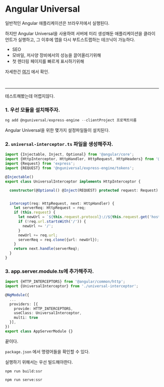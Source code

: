 # Angular Universal

일반적인 Angular 애플리케이션은 브라우저에서 실행된다.

하지만 Angular Universal을 사용하여 서버에 미리 생성해둔 애플리케이션을 클라이언트가 실행하고, 그 이후에 앱을 다시 부트스트랩하는 테크닉이 가능하다.

- SEO
- 모바일, 저사양 장비에서의 성능을 끌어올리기위해
- 첫 렌더링 페이지를 빠르게 표시하기위해

자세한건 [여기](https://angular.kr/guide/universal) 에서 확인.

<br>

---

테스트해봤는데 어렵지않다.

### 1. 우선 모듈을 설치해주자.

```typescript
ng add @nguniversal/express-engine --clientProject 프로젝트이름
```

Angular Universal을 위한 몇가지 설정파일들이 설치된다.

### 2. `universal-interceptor.ts` 파일을 생성해주자.

```typescript
import {Injectable, Inject, Optional} from '@angular/core';
import {HttpInterceptor, HttpHandler, HttpRequest, HttpHeaders} from '@angular/common/http';
import {Request} from 'express';
import {REQUEST} from '@nguniversal/express-engine/tokens';

@Injectable()
export class UniversalInterceptor implements HttpInterceptor {

  constructor(@Optional() @Inject(REQUEST) protected request: Request) {}


  intercept(req: HttpRequest, next: HttpHandler) {
    let serverReq: HttpRequest = req;
    if (this.request) {
      let newUrl = `${this.request.protocol}://${this.request.get('host')}`;
      if (!req.url.startsWith('/')) {
        newUrl += '/';
      }
      newUrl += req.url;
      serverReq = req.clone({url: newUrl});
    }
    return next.handle(serverReq);
  }
}

```



### 3. app.server.module.ts에 추가해주자.

```typescript
import {HTTP_INTERCEPTORS} from '@angular/common/http';
import {UniversalInterceptor} from './universal-interceptor';

@NgModule({
  ...
  providers: [{
    provide: HTTP_INTERCEPTORS,
    useClass: UniversalInterceptor,
    multi: true
  }],
})
export class AppServerModule {}
```



끝이다.

`package.json` 에서 명령어들을 확인할 수 있다.

실행하기 위해서는 우선 빌드해야한다.

```
npm run build:ssr
```

```
npm run serve:ssr
```

